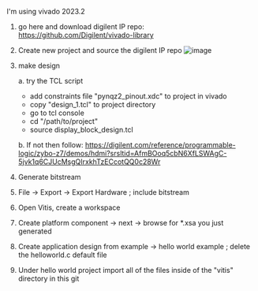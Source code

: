 I'm using vivado 2023.2

1. go here and download digilent IP repo: https://github.com/Digilent/vivado-library
2. Create new project and source the digilent IP repo
   ![image](https://github.com/user-attachments/assets/012bb671-8fa3-4915-bdef-41d72ec3a416)

3. make design

   a. try the TCL script
    - add constraints file "pynqz2_pinout.xdc" to project in vivado
    - copy "design_1.tcl" to project directory
    - go to tcl console
    - cd "/path/to/project"
    - source display_block_design.tcl

   b. If not then follow: https://digilent.com/reference/programmable-logic/zybo-z7/demos/hdmi?srsltid=AfmBOoq5cbN6XfLSWAgC-5jvk1q6CJUcMsgQIrxkhTzECcotQQ0c28Wr

4. Generate bitstream
5. File -> Export -> Export Hardware ; include bitstream
6. Open Vitis, create a workspace
7. Create platform component -> next -> browse for *.xsa you just generated
8. Create application design from example -> hello world example ; delete the helloworld.c default file
9. Under hello world project import all of the files inside of the "vitis" directory in this git
